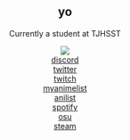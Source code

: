 <div align="center">

## yo
Currently a student at TJHSST  

<!-- [![github stats](https://github-readme-stats.vercel.app/api?username=asiankoala&theme=prussian&show_icons=true&count_private=true&hide=contribs)](https://github.com/anuraghazra/github-readme-stats)  
 -->

  
  ![](https://image.myanimelist.net/ui/5LYzTBVoS196gvYvw3zjwJpPNgfkT8Rc_mOqgQz9KAA)  
  [discord](https://discordapp.com/users/343436575046369292)  
  [twitter](https://twitter.com/asiank0ala)  
  [twitch](https://twitch.tv/koawa)  
  [myanimelist](https://myanimelist.net/profile/asiank0ala)  
  [anilist](https://anilist.co/user/asiank0ala/)  
  [spotify](https://open.spotify.com/user/37ictkf83g642m1p5o9o89xb6?si=WNPQSRKWQB6Amd9chNhjxQ)  
  [osu](https://osu.ppy.sh/users/11534384)  
  [steam](https://steamcommunity.com/id/asiank0ala)  
</div>
